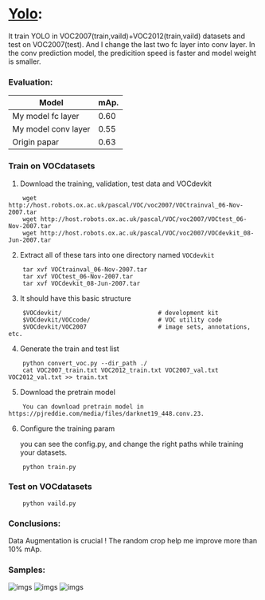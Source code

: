 ﻿#  [Yolo](https://arxiv.org/abs/1506.02640):
 
It train YOLO in VOC2007(train,vaild)+VOC2012(train,vaild) datasets and test on VOC2007(test).
And I  change the last two fc layer into conv layer. In the conv prediction model, the predicition speed
is faster and model weight is smaller.

### Evaluation:

| Model             | mAp.        |
| ----------------- | ----------- |
| My model fc layer   | 0.60      |
| My model conv layer | 0.55      |
| Origin papar        | 0.63      |


### Train on VOCdatasets

1.  Download the training, validation, test data and VOCdevkit
```
    wget http://host.robots.ox.ac.uk/pascal/VOC/voc2007/VOCtrainval_06-Nov-2007.tar
    wget http://host.robots.ox.ac.uk/pascal/VOC/voc2007/VOCtest_06-Nov-2007.tar
    wget http://host.robots.ox.ac.uk/pascal/VOC/voc2007/VOCdevkit_08-Jun-2007.tar
```
2.  Extract all of these tars into one directory named  `VOCdevkit`
```
    tar xvf VOCtrainval_06-Nov-2007.tar
    tar xvf VOCtest_06-Nov-2007.tar
    tar xvf VOCdevkit_08-Jun-2007.tar
```
3.  It should have this basic structure
```
    $VOCdevkit/                           # development kit
    $VOCdevkit/VOCcode/                   # VOC utility code
    $VOCdevkit/VOC2007                    # image sets, annotations, etc.
```
4.  Generate the train and test list
```
    python convert_voc.py --dir_path ./
    cat VOC2007_train.txt VOC2012_train.txt VOC2007_val.txt VOC2012_val.txt >> train.txt
```

5.  Download the pretrain model
```
    You can download pretrain model in https://pjreddie.com/media/files/darknet19_448.conv.23.
```
	
6.  Configure the training param 
    
    you can see the config.py, and change the right paths while training your datasets.
```
    python train.py
```

### Test on VOCdatasets
```
    python vaild.py
```

### Conclusions:
Data Augmentation is crucial ! The random crop help me improve more than 10% mAp.



### Samples:
![imgs](https://github.com/Tshzzz/pytorch_yolov1/raw/master/samples/dog.jpg)
![imgs](https://github.com/Tshzzz/pytorch_yolov1/raw/master/samples/person.jpg)
![imgs](https://github.com/Tshzzz/pytorch_yolov1/raw/master/samples/horses.jpg)
